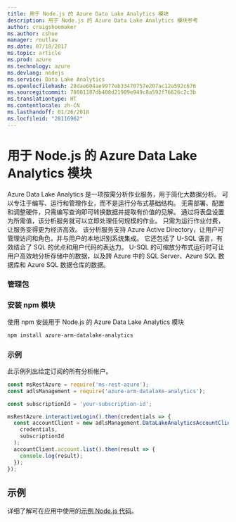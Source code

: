 ```yaml
---
title: 用于 Node.js 的 Azure Data Lake Analytics 模块
description: 用于 Node.js 的 Azure Data Lake Analytics 模块参考
author: craigshoemaker
ms.author: cshoe
manager: routlaw
ms.date: 07/18/2017
ms.topic: article
ms.prod: azure
ms.technology: azure
ms.devlang: nodejs
ms.service: Data Lake Analytics
ms.openlocfilehash: 28dae604ae9977eb33470757e207ac12a592c676
ms.sourcegitcommit: 78001187db408d21909e949c8a592f76626c2c3b
ms.translationtype: HT
ms.contentlocale: zh-CN
ms.lasthandoff: 01/26/2018
ms.locfileid: "28116962"
---
```

# <a name="azure-data-lake-analytics-modules-for-nodejs"></a>用于 Node.js 的 Azure Data Lake Analytics 模块

Azure Data Lake Analytics 是一项按需分析作业服务，用于简化大数据分析。 可以专注于编写、运行和管理作业，而不是运行分布式基础结构。 无需部署、配置和调整硬件，只需编写查询即可转换数据并提取有价值的见解。 通过将表盘设置为所需值，该分析服务就可以立即处理任何规模的作业。 只需为运行作业付费，让服务变得更为经济高效。 该分析服务支持 Azure Active Directory，让用户可管理访问和角色，并与用户的本地识别系统集成。 它还包括了 U-SQL 语言，有效结合了 SQL 的优点和用户代码的表达力。 U-SQL 的可缩放分布式运行时可让用户高效地分析存储中的数据，以及跨 Azure 中的 SQL Server、Azure SQL 数据库和 Azure SQL 数据仓库的数据。

### <a name="management-package"></a>管理包

### <a name="install-the-npm-module"></a>安装 npm 模块

使用 npm 安装用于 Node.js 的 Azure Data Lake Analytics 模块

```bash
npm install azure-arm-datalake-analytics
```

### <a name="example"></a>示例

此示例列出给定订阅的所有分析帐户。

```javascript
const msRestAzure = require('ms-rest-azure');
const adlsManagement = require('azure-arm-datalake-analytics');

const subscriptionId = 'your-subscription-id';

msRestAzure.interactiveLogin().then(credentials => {
  const accountClient = new adlsManagement.DataLakeAnalyticsAccountClient(
    credentials,
    subscriptionId
  );
  accountClient.account.list().then(result => {
    console.log(result);
  });
});
```

## <a name="samples"></a>示例

详细了解可在应用中使用的[示例 Node.js 代码](https://azure.microsoft.com/resources/samples/?platform=nodejs)。

